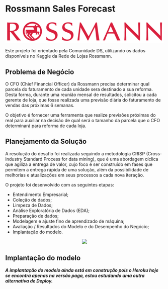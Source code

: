 # Rossmann Sales Forecast

<img src="https://github.com/GustavoBarros11/rossmann_sales_forecast/blob/615a6bb538c8789912d7a2a57d29ff0160b7e0e0/img/rossmann_logo.png">

Este projeto foi orientado pela Comunidade DS, utilizando os dados disponíveis no Kaggle da Rede de Lojas Rossmann.

## Problema de Negócio

O CFO (Chief Financial Officer) da Rossmann precisa determinar qual parcela do faturamento de cada unidade sera destinado a sua reforma. Desta forma, durante uma reunião mensal de resultados, solicitou a cada gerente de loja, que fosse realizada uma previsão diária do faturamento de vendas das próximas 6 semanas.

O objetivo é fornecer uma ferramenta que realize previsões próximas do real para auxiliar na decisão de qual será o tamanho da parcela que o CFO determinará para reforma de cada loja.

## Planejamento da Solução

A resolução do desafio foi realizada seguindo a metodologia CRISP (Cross-Industry Standard Process for data mining), que é uma abordagem cíclica que agiliza a entrega de valor, 
cujo foco é ser construído em fases que permitem a entrega rápida de uma solução, além da possibilidade de melhorias e atualizações em seus processos a cada nova iteração.

O projeto foi desenvolvido com as seguintes etapas:

- Entendimento Empresarial;
- Coleção de dados;
- Limpeza de Dados;
- Análise Exploratória de Dados (EDA);
- Preparação de dados;
- Modelagem e ajuste fino de aprendizado de máquina;
- Avaliação / Resultados do Modelo e do Desempenho do Negócio;
- Implantação do modelo.

<p align="center">
  <img src="https://4.bp.blogspot.com/-aRnYMxM_mF0/UqeB6irb1JI/AAAAAAAAEy8/gWzlVM66AGc/s1600/crisp.png">
</p>

## Implantação do modelo

***A implantação do modelo ainda está em construção pois o Heroku hoje se encontra apenas na versão paga, estou estudando uma outra alternativa de Deploy.***

